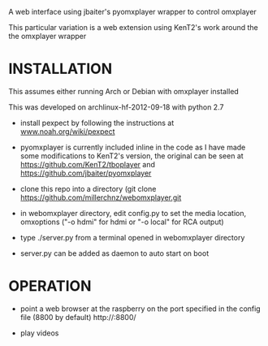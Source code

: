 A web interface using jbaiter's pyomxplayer wrapper to control omxplayer

This particular variation is a web extension using KenT2's work around the the omxplayer wrapper

INSTALLATION
============

This assumes either running Arch or Debian with omxplayer installed

This was developed on archlinux-hf-2012-09-18 with python 2.7

*  install pexpect by following the instructions at www.noah.org/wiki/pexpect
  
*  pyomxplayer is currently included inline in the code as I have made some modifications to KenT2's version, the original can be seen at https://github.com/KenT2/tboplayer and https://github.com/jbaiter/pyomxplayer
  
*  clone this repo into a directory (git clone https://github.com/millerchnz/webomxplayer.git

*  in webomxplayer directory, edit config.py to set the media location, omxoptions ("-o hdmi" for hdmi or "-o local" for RCA output)
  
*  type ./server.py from a terminal opened in webomxplayer directory

*  server.py can be added as daemon to auto start on boot
 
OPERATION
=========

*  point a web browser at the raspberry on the port specified in the config file (8800 by default) http://<raspberry pi>:8800/

*  play videos

